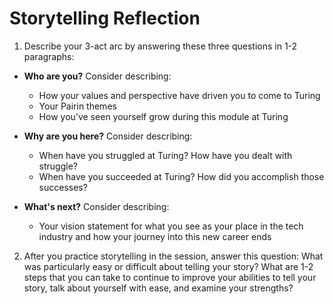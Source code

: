 # Storytelling Reflection 

1. Describe your 3-act arc by answering these three questions in 1-2 paragraphs: 
* **Who are you?** Consider describing:
  * How your values and perspective have driven you to come to Turing
  * Your Pairin themes
  * How you've seen yourself grow during this module at Turing 

* **Why are you here?** Consider describing:
  * When have you struggled at Turing? How have you dealt with struggle? 
  * When have you succeeded at Turing? How did you accomplish those successes?

* **What's next?** Consider describing:
  * Your vision statement for what you see as your place in the tech industry and how your journey into this new career ends

2. After you practice storytelling in the session, answer this question: What was particularly easy or difficult about telling your story? What are 1-2 steps that you can take to continue to improve your abilities to tell your story, talk about yourself with ease, and examine your strengths?
